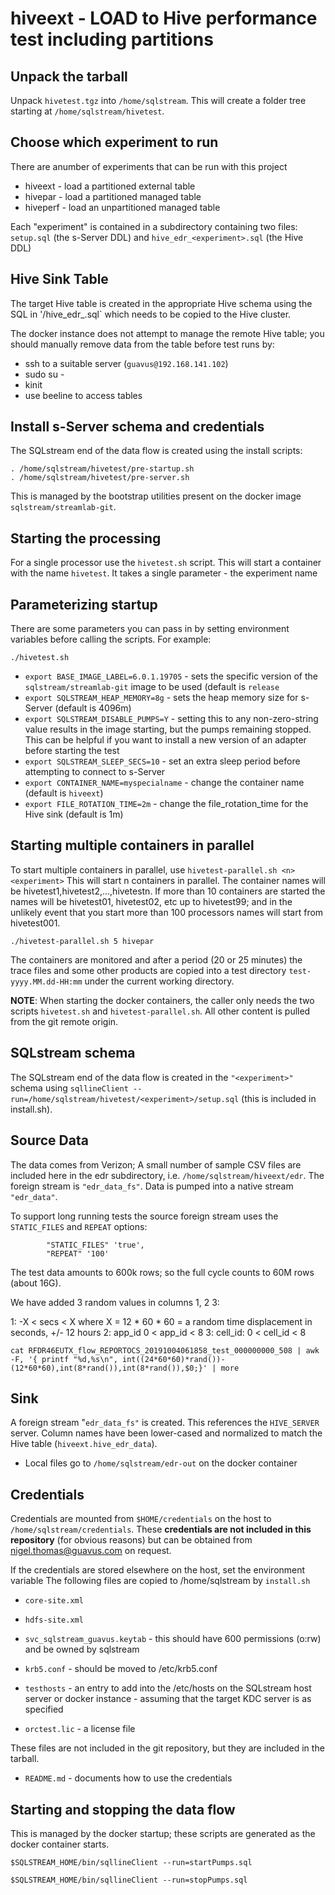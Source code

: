 # hiveext - LOAD to Hive performance test including partitions

## Unpack the tarball

Unpack `hivetest.tgz` into `/home/sqlstream`. This will create a folder tree starting at `/home/sqlstream/hivetest`.

## Choose which experiment to run

There are anumber of experiments that can be run with this project

* hiveext - load a partitioned external table
* hivepar - load a partitioned managed table
* hiveperf - load an unpartitioned managed table

Each "experiment" is contained in a subdirectory containing two files: `setup.sql` (the s-Server DDL) and `hive_edr_<experiment>.sql` (the Hive DDL)


## Hive Sink Table

The target Hive table is created in the appropriate Hive schema using the SQL in '<experiment>/hive_edr_<experiment>.sql` which needs to be copied to the Hive cluster. 

The docker instance does not attempt to manage the remote Hive table; you should manually remove data from the table before test runs by:

* ssh to a suitable server (`guavus@192.168.141.102`)
* sudo su -
* kinit 
* use beeline to access tables

## Install s-Server schema and credentials

The SQLstream end of the data flow is created using the install scripts:

```
. /home/sqlstream/hivetest/pre-startup.sh
. /home/sqlstream/hivetest/pre-server.sh
```

This is managed by the bootstrap utilities present on the docker image `sqlstream/streamlab-git`.

## Starting the processing

For a single processor use the `hivetest.sh` script. This will start a container with the name `hivetest`. It takes a single parameter - the experiment name

## Parameterizing startup
There are some parameters you can pass in by setting environment variables before calling the scripts. For example:

```
./hivetest.sh
```

* `export BASE_IMAGE_LABEL=6.0.1.19705` - sets the specific version of the `sqlstream/streamlab-git` image to be used (default is `release`
* `export SQLSTREAM_HEAP_MEMORY=8g` - sets the heap memory size for s-Server (default is 4096m)
* `export SQLSTREAM_DISABLE_PUMPS=Y` - setting this to any non-zero-string value results in the image starting, but the pumps remaining stopped. This can be helpful if you want to install a new version of an adapter before starting the test
* `export SQLSTREAM_SLEEP_SECS=10` - set an extra sleep period before attempting to connect to s-Server
* `export CONTAINER_NAME=myspecialname` - change the container name (default is `hiveext`)
* `export FILE_ROTATION_TIME=2m` - change the file_rotation_time for the Hive sink (default is 1m)

## Starting multiple containers in parallel

To start multiple containers in parallel, use `hivetest-parallel.sh <n> <experiment>` This will start n containers in parallel. The container names will be hivetest1,hivetest2,...,hivetestn. If more than 10 containers are started the names will be hivetest01, hivetest02, etc up to hivetest99; and in the unlikely event that you start more than 100 processors names will start from hivetest001.

```
./hivetest-parallel.sh 5 hivepar
```

The containers are monitored and after a period (20 or 25 minutes) the trace files and some other products are copied into a test directory `test-yyyy.MM.dd-HH:mm` under the current working directory.

**NOTE**: When starting the docker containers, the caller only needs the two scripts `hivetest.sh` and `hivetest-parallel.sh`. All other content is pulled from the git remote origin.

## SQLstream schema

The SQLstream end of the data flow is created in the `"<experiment>"` schema using `sqllineClient --run=/home/sqlstream/hivetest/<experiment>/setup.sql` 
(this is included in install.sh).

## Source Data

The data comes from Verizon; A small number of sample CSV files are included here in the edr subdirectory, i.e. `/home/sqlstream/hiveext/edr`. The 
foreign stream is `"edr_data_fs"`. Data is pumped into a native stream `"edr_data"`.

To support long running tests the source foreign stream uses the `STATIC_FILES` and `REPEAT` options: 
```
        "STATIC_FILES" 'true',
        "REPEAT" '100'
```
The test data amounts to 600k rows; so the full cycle counts to 60M rows (about 16G).

We have added 3 random values in columns 1, 2 3:

1: -X < secs < X where X = 12 * 60 * 60 = a random time displacement in seconds, +/- 12 hours
2: app_id 0 < app_id < 8
3: cell_id: 0 < cell_id < 8

```
cat RFDR46EUTX_flow_REPORTOCS_20191004061858_test_000000000_508 | awk -F, '{ printf "%d,%s\n", int((24*60*60)*rand())-(12*60*60),int(8*rand()),int(8*rand()),$0;}' | more
```
## Sink

A foreign stream "`edr_data_fs"` is created. This references the `HIVE_SERVER` server. Column names have been lower-cased and normalized to match the Hive table (`hiveext.hive_edr_data`).

* Local files go to `/home/sqlstream/edr-out` on the docker container

## Credentials

Credentials are mounted from `$HOME/credentials` on the host to `/home/sqlstream/credentials`. These __credentials are not included in this repository__ (for obvious reasons) but can be obtained from nigel.thomas@guavus.com on request.

If the credentials are stored elsewhere on the host, set the environment variable 
The following files are copied to /home/sqlstream by `install.sh`

* `core-site.xml`
* `hdfs-site.xml`
* `svc_sqlstream_guavus.keytab` - this should have 600 permissions (o:rw) and be owned by sqlstream
* `krb5.conf` - should be moved to /etc/krb5.conf

* `testhosts` - an entry to add into the /etc/hosts on the SQLstream host server or docker instance - assuming that the target KDC server is as specified
* `orctest.lic` - a license file

These files are not included in the git repository, but they are included in the tarball.

* `README.md` - documents how to use the credentials

## Starting and stopping the data flow

This is managed by the docker startup; these scripts are generated as the docker container starts.

```
$SQLSTREAM_HOME/bin/sqllineClient --run=startPumps.sql

$SQLSTREAM_HOME/bin/sqllineClient --run=stopPumps.sql
```


